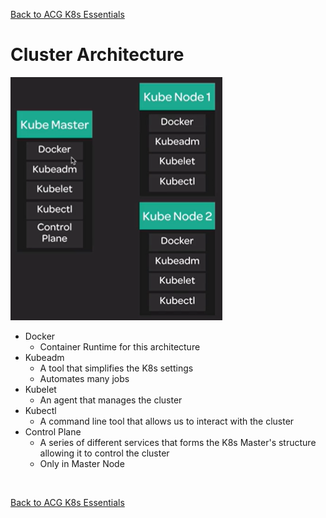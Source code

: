 [Back to ACG K8s Essentials](../main.md)

# Cluster Architecture

![](images/001.png)
* Docker
  * Container Runtime for this architecture
* Kubeadm
  * A tool that simplifies the K8s settings
  * Automates many jobs
* Kubelet
  * An agent that manages the cluster
* Kubectl
  * A command line tool that allows us to interact with the cluster
* Control Plane
  * A series of different services that forms the K8s Master's structure allowing it to control the cluster
  * Only in Master Node

<br>

[Back to ACG K8s Essentials](../main.md)